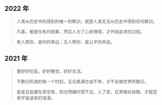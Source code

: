 ## 2022 年

> 人类从历史中的得到的唯一的教训，就是人类无法从历史中得到任何教训。

> 凡事，都是先有的结果，然后人为了心安理得，才开始追求的过程。

> 有人帮你，是你的幸运；无人帮你，是公平的命运。

## 2021 年

> 要好好吃饭，好好睡觉，好好生活。
>
> 不敷衍所遇的每一个时刻，无论美满亦或不幸，才不会被世界所敷衍。
>
> 星星总是藏在夜空里，阳光明媚时望不见。入了夜，在黑暗处抬眼，才能签收宇宙送来的浪漫。

